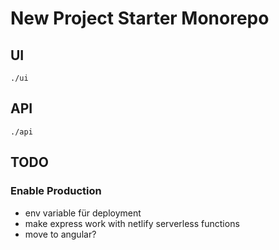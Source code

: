 # New Project Starter Monorepo

## UI

```
./ui
```

## API

```
./api
```

## TODO

### Enable Production

- env variable für deployment
- make express work with netlify serverless functions
- move to angular?
